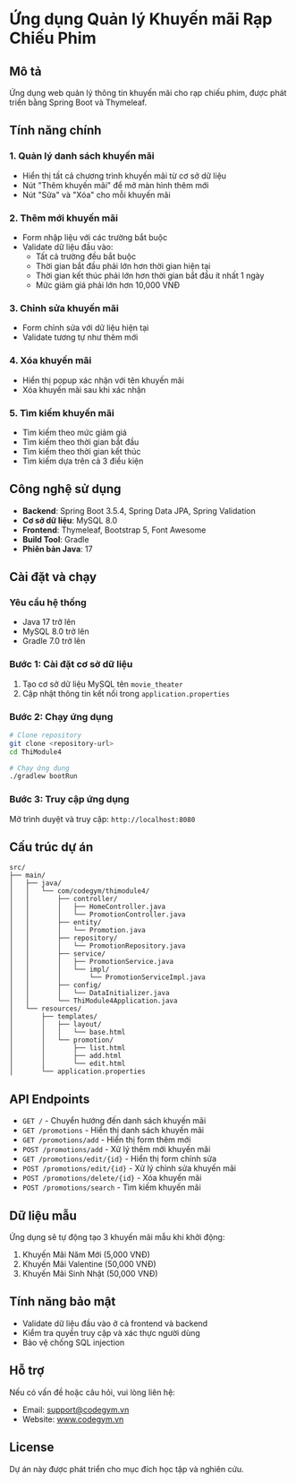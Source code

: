 # Ứng dụng Quản lý Khuyến mãi Rạp Chiếu Phim

## Mô tả
Ứng dụng web quản lý thông tin khuyến mãi cho rạp chiếu phim, được phát triển bằng Spring Boot và Thymeleaf.

## Tính năng chính

### 1. Quản lý danh sách khuyến mãi
- Hiển thị tất cả chương trình khuyến mãi từ cơ sở dữ liệu
- Nút "Thêm khuyến mãi" để mở màn hình thêm mới
- Nút "Sửa" và "Xóa" cho mỗi khuyến mãi

### 2. Thêm mới khuyến mãi
- Form nhập liệu với các trường bắt buộc
- Validate dữ liệu đầu vào:
  - Tất cả trường đều bắt buộc
  - Thời gian bắt đầu phải lớn hơn thời gian hiện tại
  - Thời gian kết thúc phải lớn hơn thời gian bắt đầu ít nhất 1 ngày
  - Mức giảm giá phải lớn hơn 10,000 VNĐ

### 3. Chỉnh sửa khuyến mãi
- Form chỉnh sửa với dữ liệu hiện tại
- Validate tương tự như thêm mới

### 4. Xóa khuyến mãi
- Hiển thị popup xác nhận với tên khuyến mãi
- Xóa khuyến mãi sau khi xác nhận

### 5. Tìm kiếm khuyến mãi
- Tìm kiếm theo mức giảm giá
- Tìm kiếm theo thời gian bắt đầu
- Tìm kiếm theo thời gian kết thúc
- Tìm kiếm dựa trên cả 3 điều kiện

## Công nghệ sử dụng

- **Backend**: Spring Boot 3.5.4, Spring Data JPA, Spring Validation
- **Cơ sở dữ liệu**: MySQL 8.0
- **Frontend**: Thymeleaf, Bootstrap 5, Font Awesome
- **Build Tool**: Gradle
- **Phiên bản Java**: 17

## Cài đặt và chạy

### Yêu cầu hệ thống
- Java 17 trở lên
- MySQL 8.0 trở lên
- Gradle 7.0 trở lên

### Bước 1: Cài đặt cơ sở dữ liệu
1. Tạo cơ sở dữ liệu MySQL tên `movie_theater`
2. Cập nhật thông tin kết nối trong `application.properties`

### Bước 2: Chạy ứng dụng
```bash
# Clone repository
git clone <repository-url>
cd ThiModule4

# Chạy ứng dụng
./gradlew bootRun
```

### Bước 3: Truy cập ứng dụng
Mở trình duyệt và truy cập: `http://localhost:8080`

## Cấu trúc dự án

```
src/
├── main/
│   ├── java/
│   │   └── com/codegym/thimodule4/
│   │       ├── controller/
│   │       │   ├── HomeController.java
│   │       │   └── PromotionController.java
│   │       ├── entity/
│   │       │   └── Promotion.java
│   │       ├── repository/
│   │       │   └── PromotionRepository.java
│   │       ├── service/
│   │       │   ├── PromotionService.java
│   │       │   └── impl/
│   │       │       └── PromotionServiceImpl.java
│   │       ├── config/
│   │       │   └── DataInitializer.java
│   │       └── ThiModule4Application.java
│   └── resources/
│       ├── templates/
│       │   ├── layout/
│       │   │   └── base.html
│       │   └── promotion/
│       │       ├── list.html
│       │       ├── add.html
│       │       └── edit.html
│       └── application.properties
```

## API Endpoints

- `GET /` - Chuyển hướng đến danh sách khuyến mãi
- `GET /promotions` - Hiển thị danh sách khuyến mãi
- `GET /promotions/add` - Hiển thị form thêm mới
- `POST /promotions/add` - Xử lý thêm mới khuyến mãi
- `GET /promotions/edit/{id}` - Hiển thị form chỉnh sửa
- `POST /promotions/edit/{id}` - Xử lý chỉnh sửa khuyến mãi
- `POST /promotions/delete/{id}` - Xóa khuyến mãi
- `POST /promotions/search` - Tìm kiếm khuyến mãi

## Dữ liệu mẫu

Ứng dụng sẽ tự động tạo 3 khuyến mãi mẫu khi khởi động:
1. Khuyến Mãi Năm Mới (5,000 VNĐ)
2. Khuyến Mãi Valentine (50,000 VNĐ)
3. Khuyến Mãi Sinh Nhật (50,000 VNĐ)

## Tính năng bảo mật

- Validate dữ liệu đầu vào ở cả frontend và backend
- Kiểm tra quyền truy cập và xác thực người dùng
- Bảo vệ chống SQL injection

## Hỗ trợ

Nếu có vấn đề hoặc câu hỏi, vui lòng liên hệ:
- Email: support@codegym.vn
- Website: www.codegym.vn

## License

Dự án này được phát triển cho mục đích học tập và nghiên cứu.
